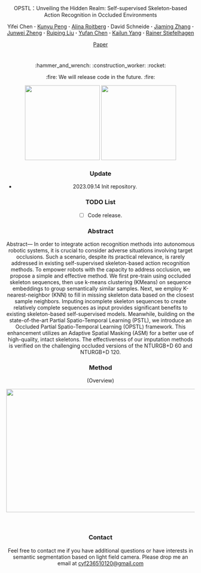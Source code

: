 <div align="center">
<p align="center">OPSTL：Unveiling the Hidden Realm: Self-supervised Skeleton-based Action Recognition in Occluded Environments
<br>

<div align="center">
  Yifei&nbsp;Chen</a> <b>&middot;</b>
  <a href="https://www.researchgate.net/profile/Kunyu-Peng" target="_blank">Kunyu&nbsp;Peng</a> <b>&middot;</b>
  <a href="https://www.researchgate.net/profile/Alina-Roitberg-2" target="_blank">Alina&nbsp;Roitberg</a> <b>&middot;</b>
  David&nbsp;Schneide</a> <b>&middot;</b>
  <a href="https://www.researchgate.net/profile/Jiaming-Zhang-10" target="_blank">Jiaming&nbsp;Zhang</a> <b>&middot;</b>
  <a href="https://www.researchgate.net/profile/Junwei-Zheng-4" target="_blank">Junwei&nbsp;Zheng</a> <b>&middot;</b>
  <a href="https://www.researchgate.net/profile/Ruiping-Liu-7" target="_blank">Ruiping&nbsp;Liu</a> <b>&middot;</b>
  <a href="https://www.researchgate.net/profile/Yufan-Chen-27" target="_blank">Yufan&nbsp;Chen</a> <b>&middot;</b>
  <a href="https://www.researchgate.net/profile/Kailun-Yang" target="_blank">Kailun&nbsp;Yang</a> <b>&middot;</b>
  <a href="https://www.researchgate.net/profile/Rainer-Stiefelhagen" target="_blank">Rainer&nbsp;Stiefelhagen</a>
 <br>

  <a href="https://github.com/cyfml/OPSTL" target="_blank">Paper</a>

# 

</div>

<p align="center">:hammer_and_wrench: :construction_worker: :rocket:</p>
<p align="center">:fire: We will release code in the future. :fire:</p>
<p float="center">
  <img src="assets/animation_occluded_sample1.gif" width="200" height="200" />
  <img src="assets/animation_imputed_sample1.gif" width="200" height="200" />
</p>

<!-- <div align=left><img src="assets/animation_occluded_sample1.gif" width="200" height="200" />
</div><div align=left><img src="assets/animation_occluded_sample1.gif" width="200" height="200" /></div> -->

### Update

- 2023.09.14 Init repository.



### TODO List

- [ ] Code release. 

### Abstract

Abstract— In order to integrate action recognition methods into autonomous robotic systems, it is crucial to consider adverse situations involving target occlusions. Such a scenario, despite its practical relevance, is rarely addressed in existing self-supervised skeleton-based action recognition methods. To empower robots with the capacity to address occlusion, we propose a simple and effective method. We first pre-train using occluded skeleton sequences, then use k-means clustering (KMeans) on sequence embeddings to group semantically similar samples. Next, we employ K-nearest-neighbor (KNN) to fill in missing
skeleton data based on the closest sample neighbors. Imputing incomplete skeleton sequences to create relatively complete sequences as input provides significant benefits to existing skeleton-based self-supervised models. Meanwhile, building on the state-of-the-art Partial Spatio-Temporal Learning (PSTL), we introduce an Occluded Partial Spatio-Temporal Learning (OPSTL) framework. This enhancement utilizes an Adaptive Spatial Masking (ASM) for a better use of high-quality, intact skeletons. The effectiveness of our imputation methods is verified on the challenging occluded versions of the NTURGB+D 60 and NTURGB+D 120.

### Method

<p align="center">
    (Overview)
</p>
<p align="center">
    <div align=center><img src="assets/Figtwo.jpg" width="850" height="330" /></div>
<br><br>

### Contact

Feel free to contact me if you have additional questions or have interests in semantic segmentation based on light field camera. Please drop me an email at cyf236510120@gmail.com

